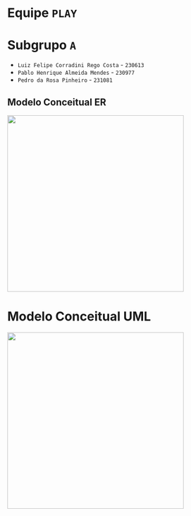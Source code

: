 # Equipe `PLAY`

# Subgrupo `A`

- `Luiz Felipe Corradini Rego Costa` - `230613`
- `Pablo Henrique Almeida Mendes` - `230977`
- `Pedro da Rosa Pinheiro` - `231081`

## Modelo Conceitual ER

<img src="/home/lipecorradini/desktop/unicamp/graduacao/mc536/mc536-p4p3l/lab02/images/ER_MC536_P4P3R.png" width="400px" height="auto">

# Modelo Conceitual UML

<img src="/home/lipecorradini/desktop/unicamp/graduacao/mc536/mc536-p4p3l/lab02/images/UML_MC536_P4P3R.png" width="400px" height="auto">
